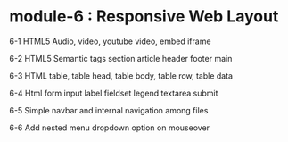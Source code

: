 # module-6 : Responsive Web Layout
6-1 HTML5 Audio, video, youtube video, embed iframe

6-2 HTML5 Semantic tags section article header footer main

6-3 HTML table, table head, table body, table row, table data

6-4 Html form input label fieldset legend textarea submit

6-5 Simple navbar and internal navigation among files

6-6 Add nested menu dropdown option on mouseover

